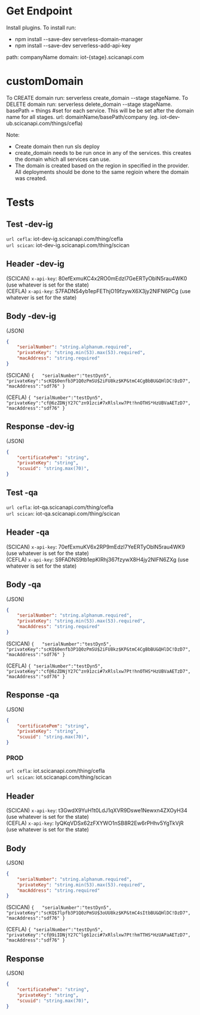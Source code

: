 # Get Endpoint
Install plugins. To install run:
- npm install --save-dev serverless-domain-manager
- npm install --save-dev serverless-add-api-key

path: companyName
domain: iot-{stage}.scicanapi.com

#  customDomain
To CREATE domain run: serverless create_domain --stage stageName. 
To DELETE domain run: serverless delete_domain --stage stageName.
basePath = things #set for each service. This will be be set after the domain name for all stages.
url: domainName/basePath/company (eg. iot-dev-ub.scicanapi.com/things/cefla)

Note:
- Create domain then run sls deploy
- create_domain needs to be run once in any of the services. this creates the domain which all services can use.
- The domain is created based on the region in specified in the provider. All deployments should be done to the same regioin where the domain was created.


# Tests
  
## Test -dev-ig  

`url cefla`: iot-dev-ig.scicanapi.com/thing/cefla  
`url scican`: iot-dev-ig.scicanapi.com/thing/scican

## Header -dev-ig  

(SCICAN) `x-api-key`: 80efExmuKC4x2RO0mEdzl7GeERTyOblN5rau4WK0 (use whatever is set for the state)  
(CEFLA) `x-api-key`: S7FADNS4yb1epFEThjO19fzywX6X3jy2NlFN6PCg (use whatever is set for the state)

## Body  -dev-ig  

(JSON)
```json
{
    "serialNumber": "string.alphanum.required",
    "privateKey": "string.min(53).max(53).required",
    "macAddress": "string.required"
}
```

(SCICAN) 
`
{  
    "serialNumber":"testDyn5",
    "privateKey":"scKQ$0enfb3P1Q0zPmSU$2iFU8kz$KP&tmC4CgBbBU&QHlDC!DzD7",
    "macAddress":"sdf76"
} 
`

(CEFLA) 
`
{
    "serialNumber":"testDyn5",
    "privateKey":"cf@6zZDNjY27C^zn91zci#7xRlslxw7Pt!hnOTHS*HzUBVaAETzD7",
    "macAddress":"sdf76"
} 
`
## Response  -dev-ig  

(JSON)
```json
{
    "certificatePem": "string",
    "privateKey": "string",
    "scuuid": "string.max(70)",
}
```
  
## Test -qa 

`url cefla`: iot-qa.scicanapi.com/thing/cefla  
`url scican`: iot-qa.scicanapi.com/thing/scican

## Header -qa  

(SCICAN) `x-api-key`: 70efExmuKV6x2RP9mEdzl7YeERTyOblN5rau4WK9 (use whatever is set for the state)  
(CEFLA) `x-api-key`: S9FADNS9tb1epKIRhj367fzywX8H4jy2NlFN6ZXg (use whatever is set for the state)

## Body  -qa  

(JSON)
```json
{
    "serialNumber": "string.alphanum.required",
    "privateKey": "string.min(53).max(53).required",
    "macAddress": "string.required"
}
```

(SCICAN) 
`
{  
    "serialNumber":"testDyn5",
    "privateKey":"scKQ$0enfb3P1Q0zPmSU$2iFU8kz$KP&tmC4CgBbBU&QHlDC!DzD7",
    "macAddress":"sdf76"
} 
`

(CEFLA) 
`
{
    "serialNumber":"testDyn5",
    "privateKey":"cf@6zZDNjY27C^zn91zci#7xRlslxw7Pt!hnOTHS*HzUBVaAETzD7",
    "macAddress":"sdf76"
} 
`
## Response  -qa  

(JSON)
```json
{
    "certificatePem": "string",
    "privateKey": "string",
    "scuuid": "string.max(70)",
}
```


### PROD

`url cefla`: iot.scicanapi.com/thing/cefla  
`url scican`: iot.scicanapi.com/thing/scican

## Header  

(SCICAN) `x-api-key`: t3GwdX9YuH1t0LdJ1qXVR9Dswe1Newxn4ZXOyH34 (use whatever is set for the state)  
(CEFLA) `x-api-key`: IyQKqVDSx62zFXYWO1nSB8R2Ew6rPHhv5YgTkVjR (use whatever is set for the state)

## Body  

(JSON)
```json
{
    "serialNumber": "string.alphanum.required",
    "privateKey": "string.min(53).max(53).required",
    "macAddress": "string.required"
}
```

(SCICAN) 
`
{  
    "serialNumber":"testDyn5",
    "privateKey":"scKQ$7lpfb3P1Q0zPmSU$3oUU8kz$KP&tmC4sItbBU&QHlDC!DzD7",
    "macAddress":"sdf76"
} 
`

(CEFLA) 
`
{
    "serialNumber":"testDyn5",
    "privateKey":"cf@9iIDNjY27C^lg61zci#7xRlslxw7Pt!hmTTHS*HzUAPaAETzD7",
    "macAddress":"sdf76"
} 
`
## Response  

(JSON)
```json
{
    "certificatePem": "string",
    "privateKey": "string",
    "scuuid": "string.max(70)",
}
```

